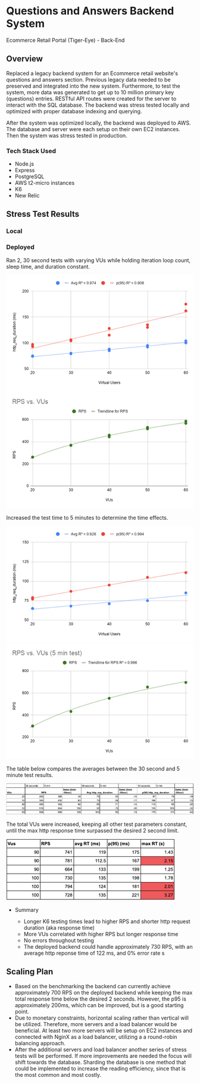 # Questions and Answers Backend System
Ecommerce Retail Portal (Tiger-Eye) - Back-End

## Overview

Replaced a legacy backend system for an Ecommerce retail website's questions and answers section. Previous legacy data needed to be preserved and integrated into the new system. Furthermore, to test the system, more data was generated to get up to 10 million primary key (questions) entries. RESTful API routes were created for the server to interact with the SQL database. The backend was stress tested locally and optimized with proper database indexing and querying.

After the system was optimized locally, the backend was deployed to AWS. The database and server were each setup on their own EC2 instances. Then the system was stress tested in production. 

### Tech Stack Used

* Node.js
* Express
* PostgreSQL
* AWS t2-micro instances
* K6
* New Relic

## Stress Test Results

### Local 

### Deployed

Ran 2, 30 second tests with varying VUs while holding iteration loop count, sleep time, and duration constant.

![res_time_30s](/images/response_time_30s.png)
![RPS_VUs_30s](/images/RPS_vs_VUs_30s.png)

Increased the test time to 5 minutes to determine the time effects.

![res_time_5min](/images/response_time_5min.png)
![RPS_VUs_5min](/images/RPS_vs_VUs_5min.png)

The table below compares the averages between the 30 second and 5 minute test results.

![table](/images/table.png)

The total VUs were increased, keeping all other test parameters constant, until the max http response time surpassed the desired 2 second limit.

![high_VUs](/images/deployed.png)

<ul>
<li> Summary </li>
<ul> 
<li> Longer K6 testing times lead to higher RPS and shorter http request duration (aka response time) </li>
<li> More VUs correlated with higher RPS but longer response time  </li>
<li> No errors throughout testing </li>
<li> The deployed backend could handle approximately 730 RPS, with an average http reponse time of 122 ms, and 0% error rate s</li>
</ul>
</ul>


## Scaling Plan
<ul>
<li> Based on the benchmarking the backend can currently achieve approximately 700 RPS on the deployed backend while keeping the max total response time below the desired 2 seconds. However, the p95 is approximately 200ms, which can be improved, but is a good starting point.
</li>
<li> Due to monetary constraints, horizontal scaling rather than vertical will be utilized. Therefore, more servers and a load balancer would be beneficial. At least two more servers will be setup on EC2 instances and connected with NginX as a load balancer, utilizing a a round-robin balancing approach.
</li>
<li> After the additional servers and load balancer another series of stress tests will be performed. If more improvements are needed the focus will shift towards the database. Sharding the database is one method that could be implemented to increase the reading efficiency, since that is the most common and most costly.
</li>
</ul>

